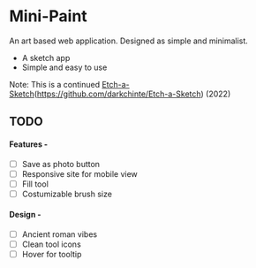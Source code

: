 # Mini-Paint

An art based web application. Designed as simple and minimalist.
- A sketch app
- Simple and easy to use

Note: This is a continued [Etch-a-Sketch]()(https://github.com/darkchinte/Etch-a-Sketch) (2022)

## TODO

#### Features -
- [ ] Save as photo button
- [ ] Responsive site for mobile view
- [ ] Fill tool
- [ ] Costumizable brush size

#### Design -
- [ ] Ancient roman vibes
- [ ] Clean tool icons
- [ ] Hover for tooltip

